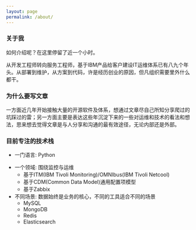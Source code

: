 ```yaml
---
layout: page
permalink: /about/
---
```

### 关于我

如何介绍呢？在这里停留了近一个小时。 

从开发工程师转向服务工程师，基于IBM产品给客户建设IT运维体系已有八九个年头。从部署到维护，从方案到代码，许是经历创业的原因，但凡组织需要里外什么都干。

### 为什么要写文章

一方面近几年开始接触大量的开源软件及体系，想通过文章尽自己所知分享爬过的坑踩过的雷；另一方面主要是表达这些年沉淀下来的一些对运维和技术的看法和想法，思来想去觉得文章是与人分享和沟通的最有效途径，无论内部还是外部。

### 目前专注的技术栈

* 一门语言: Python 
+ 一个领域: 围绕监控与运维
  - 基于ITM(IBM Tivoli Monitoring)/OMNIbus(IBM Tivoli Netcool)
  - 基于CDM(Common Data Model)通用配置项模型
  - 基于Zabbix
+ 不同场景: 数据始终是业务的核心，不同的工具适合不同的场景
  - MySQL  
  - MongoDB
  - Redis
  - Elasticsearch
  

